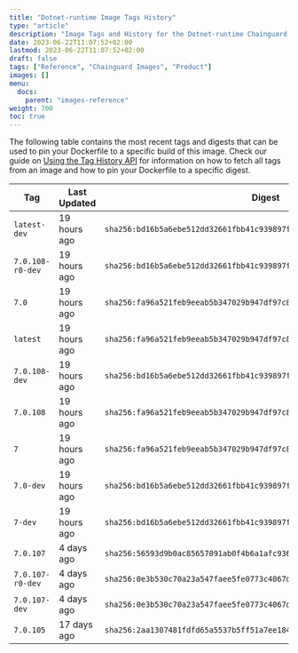 ```yaml
---
title: "Dotnet-runtime Image Tags History"
type: "article"
description: "Image Tags and History for the Dotnet-runtime Chainguard Image"
date: 2023-06-22T11:07:52+02:00
lastmod: 2023-06-22T11:07:52+02:00
draft: false
tags: ["Reference", "Chainguard Images", "Product"]
images: []
menu:
  docs:
    parent: "images-reference"
weight: 700
toc: true
---
```


The following table contains the most recent tags and digests that can be used to pin your Dockerfile to a specific build of this image. Check our guide on [Using the Tag History API](/chainguard/chainguard-images/using-the-tag-history-api/) for information on how to fetch all tags from an image and how to pin your Dockerfile to a specific digest.

| Tag              | Last Updated | Digest                                                                    |
|------------------|--------------|---------------------------------------------------------------------------|
| `latest-dev`     | 19 hours ago | `sha256:bd16b5a6ebe512dd32661fbb41c939897fa9d5fb25b3f9acef5162e1707a9fc5` |
| `7.0.108-r0-dev` | 19 hours ago | `sha256:bd16b5a6ebe512dd32661fbb41c939897fa9d5fb25b3f9acef5162e1707a9fc5` |
| `7.0`            | 19 hours ago | `sha256:fa96a521feb9eeab5b347029b947df97c8636f8683a74b14bfd10e55c28c584b` |
| `latest`         | 19 hours ago | `sha256:fa96a521feb9eeab5b347029b947df97c8636f8683a74b14bfd10e55c28c584b` |
| `7.0.108-dev`    | 19 hours ago | `sha256:bd16b5a6ebe512dd32661fbb41c939897fa9d5fb25b3f9acef5162e1707a9fc5` |
| `7.0.108`        | 19 hours ago | `sha256:fa96a521feb9eeab5b347029b947df97c8636f8683a74b14bfd10e55c28c584b` |
| `7`              | 19 hours ago | `sha256:fa96a521feb9eeab5b347029b947df97c8636f8683a74b14bfd10e55c28c584b` |
| `7.0-dev`        | 19 hours ago | `sha256:bd16b5a6ebe512dd32661fbb41c939897fa9d5fb25b3f9acef5162e1707a9fc5` |
| `7-dev`          | 19 hours ago | `sha256:bd16b5a6ebe512dd32661fbb41c939897fa9d5fb25b3f9acef5162e1707a9fc5` |
| `7.0.107`        | 4 days ago   | `sha256:56593d9b0ac85657091ab0f4b6a1afc936aaefc86768c5ac15bc9dc22d4c60d7` |
| `7.0.107-r0-dev` | 4 days ago   | `sha256:0e3b530c70a23a547faee5fe0773c4067dc0e99a214da28344c6131709c9fcad` |
| `7.0.107-dev`    | 4 days ago   | `sha256:0e3b530c70a23a547faee5fe0773c4067dc0e99a214da28344c6131709c9fcad` |
| `7.0.105`        | 17 days ago  | `sha256:2aa1307481fdfd65a5537b5ff51a7ee18431e1be57087bcca678ce413769a9d6` |
